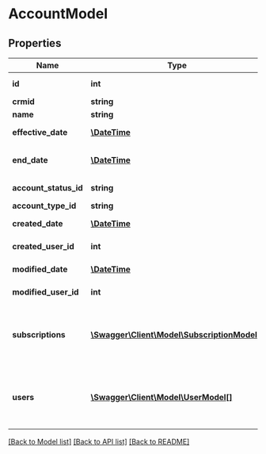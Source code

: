 # AccountModel

## Properties
Name | Type | Description | Notes
------------ | ------------- | ------------- | -------------
**id** | **int** | The unique ID number assigned to this account. | 
**crmid** | **string** | For system registrar use only. | [optional] 
**name** | **string** | The name of this account. | 
**effective_date** | [**\DateTime**](\DateTime.md) | The earliest date on which this account may be used. | [optional] 
**end_date** | [**\DateTime**](\DateTime.md) | If this account has been closed, this is the last date the account was open. | [optional] 
**account_status_id** | **string** | The current status of this account. | [optional] 
**account_type_id** | **string** | The type of this account. | [optional] 
**created_date** | [**\DateTime**](\DateTime.md) | The date when this record was created. | [optional] 
**created_user_id** | **int** | The User ID of the user who created this record. | [optional] 
**modified_date** | [**\DateTime**](\DateTime.md) | The date/time when this record was last modified. | [optional] 
**modified_user_id** | **int** | The user ID of the user who last modified this record. | [optional] 
**subscriptions** | [**\Swagger\Client\Model\SubscriptionModel[]**](SubscriptionModel.md) | Optional: A list of subscriptions granted to this account.  To fetch this list, add the query string \&quot;?$include&#x3D;Subscriptions\&quot; to your URL. | [optional] 
**users** | [**\Swagger\Client\Model\UserModel[]**](UserModel.md) | Optional: A list of all the users belonging to this account.  To fetch this list, add the query string \&quot;?$include&#x3D;Users\&quot; to your URL. | [optional] 

[[Back to Model list]](../README.md#documentation-for-models) [[Back to API list]](../README.md#documentation-for-api-endpoints) [[Back to README]](../README.md)


